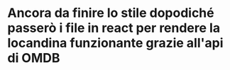 # Ancora da finire lo stile dopodiché passerò i file in react per rendere la locandina funzionante grazie all'api di OMDB 
